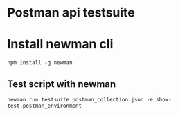 # Postman api testsuite
# Install newman cli
```
npm install -g newman
```

## Test script with newman
```
newman run testsuite.postman_collection.json -e show-test.postman_environment
```
